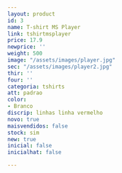 ```yaml
---
layout: product
id: 3
name: T-shirt MS Player
link: tshirtmsplayer
price: 17.9
newprice: ''
weight: 500
image: "/assets/images/player.jpg"
sec: "/assets/images/player2.jpg"
thir: ''
four: ''
categoria: tshirts
att: padrao
color:
- Branco
discrip: linhas linha vermelho
novo: true
maisvendidos: false
stock: sim
new: true
inicial: false
inicialhat: false

---
```

